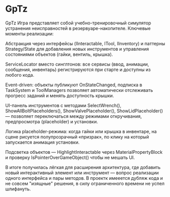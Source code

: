 # GpTz
 GpTz Игра представляет собой учебно-тренировочный симулятор устранения неисправностей в резервуаре-накопителе. Ключевые моменты реализации:

Абстракция через интерфейсы (IInteractable, ITool, IInventory) и паттерны Strategy/State для добавления новых инструментов и управления состояниями объектов (гайки, вентиль, крышка).

ServiceLocator вместо синглтонов: все сервисы (ввод, анимации, сообщения, инвентарь) регистрируются при старте и доступны из любого кода.

Event-driven: объекты публикуют OnStateChanged, подписка в TaskSystem и ToolManagers позволяет автоматически отслеживать прогресс заданий и менять доступность крышки.

UI-панель инструментов с методами SelectWrench(), ShowAllBoltPlaceholders(), ShowValvePlaceholder(), ShowLidPlaceholder() — позволяет переключаться между режимами откручивания, предпросмотра (placeholder) и установки.

Логика placeholder-режима: когда гайки или крышка в инвентаре, на сцене рисуется полупрозрачный «призрак», по клику на который запускается анимация установки.

Подсветка объектов — HighlightInteractable через MaterialPropertyBlock  и проверку IsPointerOverGameObject() чтобы не мешать UI.

В итоге получилась лёгкая для расширения архитектура, где добавить новый интерактивный элемент или инструмент — вопрос реализации одного интерфейса и пары методов. В проектк имееется дубляж кода и не совсем "изящные" решения, в силу ограниченного времени не успел шлифануть.
